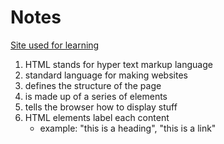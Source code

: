 # Notes

[Site used for learning](https://www.w3schools.com/html/html_intro.asp)

1. HTML stands for hyper text markup language
2. standard language for making websites
3. defines the structure of the page
4. is made up of a series of elements
5. tells the browser how to display stuff
6. HTML elements label each content
    - example: "this is a heading", "this is a link"